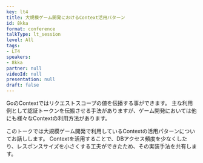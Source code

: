 ```yaml
---
key: lt4
title: 大規模ゲーム開発におけるContext活用パターン
id: 8kka
format: conference
talkType: lt_session
level: All
tags:
- LT4
speakers:
- 8kka
partner: null
videoId: null
presentation: null
draft: false
---
```

GoのContextではリクエストスコープの値を伝播する事ができます。
主な利用例として認証トークンを伝搬させる手法がありますが、ゲーム開発においては他にも様々なContextの利用方法があります。

このトークでは大規模ゲーム開発で利用しているContextの活用パターンについてお話しします。
Contextを活用することで、DBアクセス頻度を少なくしたり、レスポンスサイズを小さくする工夫ができたため、その実装手法を共有します。